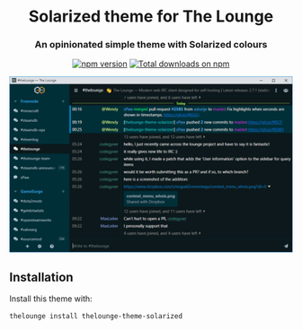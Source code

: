 <h1 align="center">
	Solarized theme for The Lounge
</h1>

<h3 align="center">
	An opinionated simple theme with Solarized colours
</h3>

<p align="center">
	<a href="https://yarn.pm/thelounge-theme-solarized"><img
		alt="npm version"
		src="https://img.shields.io/npm/v/thelounge-theme-solarized.svg?style=flat-square"></a>
	<a href="https://npm-stat.com/charts.html?package=thelounge-theme-solarized&from=2016-02-12"><img
		alt="Total downloads on npm"
		src="https://img.shields.io/npm/dt/thelounge-theme-solarized.svg?colorB=007dc7&style=flat-square"></a>
</p>

<p align="center">
	<img src="screenshot.png" alt="Screenshot of the Solarized theme for The Lounge" width="550">
</p>


## Installation

Install this theme with:

```sh
thelounge install thelounge-theme-solarized
```
